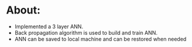 # About:
- Implemented a 3 layer ANN.
- Back propagation algorithm is used to build and train ANN.
- ANN can be saved to local machine and can be restored when needed